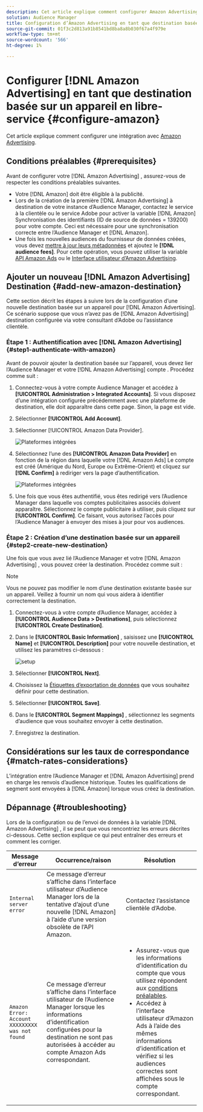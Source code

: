 ```yaml
---
description: Cet article explique comment configurer Amazon Advertising pour les intégrations nouvelles et existantes.
solution: Audience Manager
title: Configuration d’Amazon Advertising en tant que destination basée sur un appareil en libre-service
source-git-commit: 01f3c2d813a91b8541bd8ba8a8b030f67a4f979e
workflow-type: tm+mt
source-wordcount: '566'
ht-degree: 1%

---
```



# Configurer [!DNL Amazon Advertising] en tant que destination basée sur un appareil en libre-service {#configure-amazon}

Cet article explique comment configurer une intégration avec [Amazon Advertising](https://advertising.amazon.com/API/docs/en-us).

## Conditions préalables {#prerequisites}

Avant de configurer votre [!DNL Amazon Advertising] , assurez-vous de respecter les conditions préalables suivantes.

* Votre [!DNL Amazon] doit être éligible à la publicité.
* Lors de la création de la première [!DNL Amazon Advertising] à destination de votre instance d’Audience Manager, contactez le service à la clientèle ou le service Adobe pour activer la variable [!DNL Amazon] Synchronisation des identifiants (ID de source de données = 139200) pour votre compte. Ceci est nécessaire pour une synchronisation correcte entre l’Audience Manager et [!DNL Amazon].
* Une fois les nouvelles audiences du fournisseur de données créées, vous devez [mettre à jour leurs métadonnées](https://advertising.amazon.com/API/docs/en-us/data-provider/openapi#tag/Metadata/paths/~1v2~1dp~1audiencemetadata~1%7BaudienceId%7D/put) et ajoutez le **[!DNL audience fees]**. Pour cette opération, vous pouvez utiliser la variable [API Amazon Ads](https://advertising.amazon.com/API/docs/en-us/guides/onboarding/apply-for-access) ou le [Interface utilisateur d’Amazon Advertising](https://advertising.amazon.com/).

## Ajouter un nouveau [!DNL Amazon Advertising] Destination {#add-new-amazon-destination}

Cette section décrit les étapes à suivre lors de la configuration d’une nouvelle destination basée sur un appareil pour [!DNL Amazon Advertising]. Ce scénario suppose que vous n’avez pas de [!DNL Amazon Advertising] destination configurée via votre consultant d’Adobe ou l’assistance clientèle.

### Étape 1 : Authentification avec [!DNL Amazon Advertising] {#step1-authenticate-with-amazon}

Avant de pouvoir ajouter la destination basée sur l’appareil, vous devez lier l’Audience Manager et votre [!DNL Amazon Advertising] compte . Procédez comme suit :

1. Connectez-vous à votre compte Audience Manager et accédez à **[!UICONTROL Administration > Integrated Accounts]**. Si vous disposez d’une intégration configurée précédemment avec une plateforme de destination, elle doit apparaître dans cette page. Sinon, la page est vide.
1. Sélectionner **[!UICONTROL Add Account]**.
1. Sélectionner [!UICONTROL Amazon Data Provider].

   ![Plateformes intégrées](assets/dbd-amazon-without-options.png)

1. Sélectionnez l’une des **[!UICONTROL Amazon Data Provider]** en fonction de la région dans laquelle votre [!DNL Amazon Ads] Le compte est créé (Amérique du Nord, Europe ou Extrême-Orient) et cliquez sur **[!DNL Confirm]** à rediriger vers la page d’authentification.

   ![Plateformes intégrées](assets/dbd-amazon-with-options.png)

1. Une fois que vous êtes authentifié, vous êtes redirigé vers l’Audience Manager dans laquelle vos comptes publicitaires associés doivent apparaître. Sélectionnez le compte publicitaire à utiliser, puis cliquez sur **[!UICONTROL Confirm]**. Ce faisant, vous autorisez l’accès pour l’Audience Manager à envoyer des mises à jour pour vos audiences.

### Étape 2 : Création d’une destination basée sur un appareil {#step2-create-new-destination}

Une fois que vous avez lié l’Audience Manager et votre [!DNL Amazon Advertising] , vous pouvez créer la destination. Procédez comme suit :

>[!NOTE]
>
>Vous ne pouvez pas modifier le nom d’une destination existante basée sur un appareil. Veillez à fournir un nom qui vous aidera à identifier correctement la destination.

1. Connectez-vous à votre compte d’Audience Manager, accédez à **[!UICONTROL Audience Data > Destinations]**, puis sélectionnez **[!UICONTROL Create Destination]**.
1. Dans le **[!UICONTROL Basic Information]** , saisissez une **[!UICONTROL Name]** et **[!UICONTROL Description]** pour votre nouvelle destination, et utilisez les paramètres ci-dessous :

   ![setup](assets/dbd-new-account-amazon.png)

1. Sélectionner **[!UICONTROL Next]**.
1. Choisissez la [Étiquettes d’exportation de données](/help/using/features/data-export-controls.md#controls-labels) que vous souhaitez définir pour cette destination.
1. Sélectionner **[!UICONTROL Save]**.
1. Dans le **[!UICONTROL Segment Mappings]** , sélectionnez les segments d’audience que vous souhaitez envoyer à cette destination.
1. Enregistrez la destination.

## Considérations sur les taux de correspondance {#match-rates-considerations}

L’intégration entre l’Audience Manager et [!DNL Amazon Advertising] prend en charge les renvois d’audience historique. Toutes les qualifications de segment sont envoyées à [!DNL Amazon] lorsque vous créez la destination.

## Dépannage {#troubleshooting}

Lors de la configuration ou de l’envoi de données à la variable [!DNL Amazon Advertising] , il se peut que vous rencontriez les erreurs décrites ci-dessous. Cette section explique ce qui peut entraîner des erreurs et comment les corriger.

| Message d’erreur | Occurrence/raison | Résolution |
|---|---|---|
| `Internal server error` | Ce message d’erreur s’affiche dans l’interface utilisateur d’Audience Manager lors de la tentative d’ajout d’une nouvelle [!DNL Amazon] à l’aide d’une version obsolète de l’API Amazon. | Contactez l’assistance clientèle d’Adobe. |
| `Amazon Error: Account XXXXXXXXX was not found` | Ce message d’erreur s’affiche dans l’interface utilisateur de l’Audience Manager lorsque les informations d’identification configurées pour la destination ne sont pas autorisées à accéder au compte Amazon Ads correspondant. | <ul><li>Assurez-vous que les informations d’identification du compte que vous utilisez répondent aux [conditions préalables](#prerequisites).</li><li>Accédez à l’interface utilisateur d’Amazon Ads à l’aide des mêmes informations d’identification et vérifiez si les audiences correctes sont affichées sous le compte correspondant. </li></ul> |
